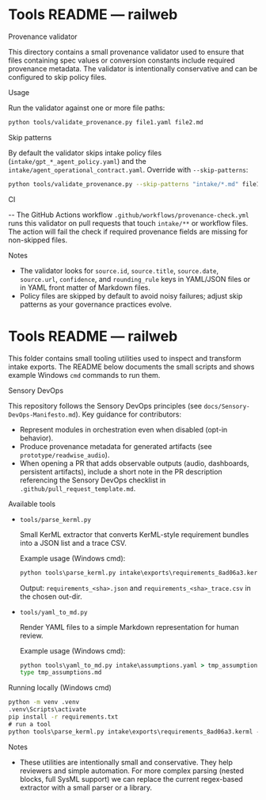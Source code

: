 # Tools README — railweb

Provenance validator

This directory contains a small provenance validator used to ensure that files
containing spec values or conversion constants include required provenance
metadata. The validator is intentionally conservative and can be configured to
skip policy files.

Usage

Run the validator against one or more file paths:

```sh
python tools/validate_provenance.py file1.yaml file2.md
```

Skip patterns

By default the validator skips intake policy files (`intake/gpt_*_agent_policy.yaml`)
and the `intake/agent_operational_contract.yaml`. Override with `--skip-patterns`:

```sh
python tools/validate_provenance.py --skip-patterns "intake/*.md" file1.yaml
```

CI

--
The GitHub Actions workflow `.github/workflows/provenance-check.yml` runs this
validator on pull requests that touch `intake/**` or workflow files. The action
will fail the check if required provenance fields are missing for non-skipped
files.

Notes

- The validator looks for `source.id`, `source.title`, `source.date`, `source.url`,
  `confidence`, and `rounding_rule` keys in YAML/JSON files or in YAML front
  matter of Markdown files.
- Policy files are skipped by default to avoid noisy failures; adjust skip
  patterns as your governance practices evolve.
# Tools README — railweb

This folder contains small tooling utilities used to inspect and transform intake exports. The README below documents the small scripts and shows example Windows `cmd` commands to run them.

Sensory DevOps

This repository follows the Sensory DevOps principles (see `docs/Sensory-DevOps-Manifesto.md`). Key guidance for contributors:

- Represent modules in orchestration even when disabled (opt-in behavior).
- Produce provenance metadata for generated artifacts (see `prototype/readwise_audio`).
- When opening a PR that adds observable outputs (audio, dashboards, persistent artifacts), include a short note in the PR description referencing the Sensory DevOps checklist in `.github/pull_request_template.md`.


Available tools

- `tools/parse_kerml.py`

  Small KerML extractor that converts KerML-style requirement bundles into a JSON list and a trace CSV.

  Example usage (Windows cmd):

  ```cmd
  python tools\parse_kerml.py intake\exports\requirements_8ad06a3.kerml --out-dir intake\exports
  ```

  Output: `requirements_<sha>.json` and `requirements_<sha>_trace.csv` in the chosen out-dir.

- `tools/yaml_to_md.py`

  Render YAML files to a simple Markdown representation for human review.

  Example usage (Windows cmd):

  ```cmd
  python tools\yaml_to_md.py intake\assumptions.yaml > tmp_assumptions.md
  type tmp_assumptions.md
  ```

Running locally (Windows cmd)

```cmd
python -m venv .venv
.venv\Scripts\activate
pip install -r requirements.txt
# run a tool
python tools\parse_kerml.py intake\exports\requirements_8ad06a3.kerml --out-dir intake\exports
```

Notes

- These utilities are intentionally small and conservative. They help reviewers and simple automation. For more complex parsing (nested blocks, full SysML support) we can replace the current regex-based extractor with a small parser or a library.

